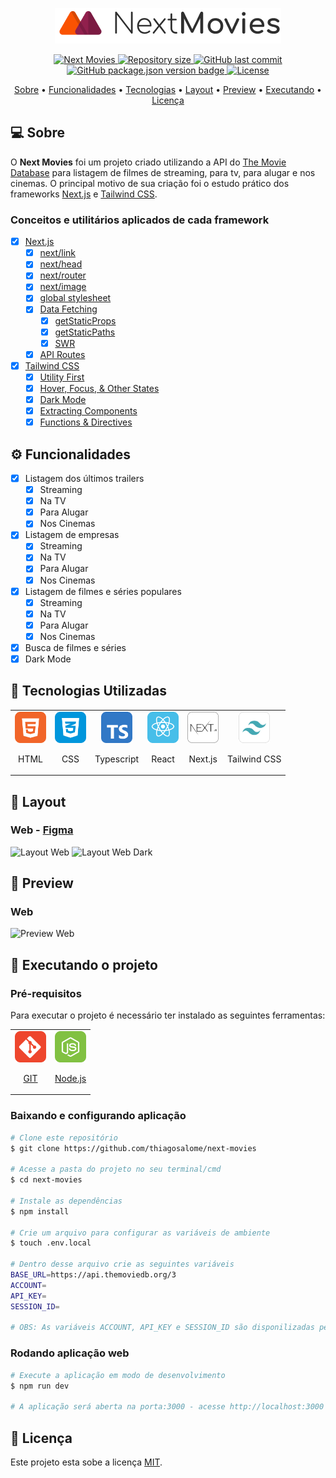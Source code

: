 <!-- Logo -->
<p align="center">
  <img src="./.github/logo.png" alt="Next Movies" title="Next Movies">
</p>

<!-- Badges -->
<p align="center">
  <a href="https://thiagosalome.github.io/next-movies/" target="_blank"><img alt="Next Movies" title="Next Movies" src="https://img.shields.io/badge/Aplica%C3%A7%C3%A3o-Next Movies-FA5302" />
  <img alt="Repository size" src="https://img.shields.io/github/repo-size/thiagosalome/next-movies?color=FA5302">
  <img alt="GitHub last commit" src="https://img.shields.io/github/last-commit/thiagosalome/next-movies?color=FA5302">
  <img alt="GitHub package.json version badge" src="https://img.shields.io/github/downloads/thiagosalome/next-movies/total?color=FA5302">
  <img alt="License" src="https://img.shields.io/badge/license-MIT-FA5302?color=FA5302">
</p>

<!-- Indice-->
<p align="center">
 <a href="#computer-sobre">Sobre</a> •
 <a href="#gear-funcionalidades">Funcionalidades</a> •
 <a href="#wrench-tecnologias-utilizadas">Tecnologias</a> •
 <a href="#art-layout">Layout</a> •  
 <a href="#movie_camera-preview">Preview</a> •
 <a href="#rocket-executando-o-projeto">Executando</a> •
 <a href="#memo-licença">Licença</a>
</p>

## :computer: Sobre

O **Next Movies** foi um projeto criado utilizando a API do [The Movie Database](https://developers.themoviedb.org/3) para listagem de filmes de streaming, para tv, para alugar e nos cinemas. O principal motivo de sua criação foi o estudo prático dos frameworks [Next.js](https://nextjs.org/) e [Tailwind CSS](https://tailwindcss.com/).

### Conceitos e utilitários aplicados de cada framework

- [x] [Next.js](https://nextjs.org/)
  - [x] [next/link](https://nextjs.org/docs/api-reference/next/link)
  - [x] [next/head](https://nextjs.org/docs/api-reference/next/head)
  - [x] [next/router](https://nextjs.org/docs/api-reference/next/router)
  - [x] [next/image](https://nextjs.org/docs/api-reference/next/image)
  - [x] [global stylesheet](https://nextjs.org/docs/basic-features/built-in-css-support#adding-a-global-stylesheet)
  - [x] [Data Fetching](https://nextjs.org/docs/basic-features/data-fetching)
    - [x] [getStaticProps](https://nextjs.org/docs/basic-features/data-fetching#getstaticprops-static-generation)
    - [x] [getStaticPaths](https://nextjs.org/docs/basic-features/data-fetching#getstaticpaths-static-generation)
    - [x] [SWR](https://nextjs.org/docs/basic-features/data-fetching#swr)
  - [x] [API Routes](https://nextjs.org/docs/api-routes/introduction)
- [x] [Tailwind CSS](https://tailwindcss.com/)
  - [x] [Utility First](https://tailwindcss.com/docs/utility-first)
  - [x] [Hover, Focus, & Other States](https://tailwindcss.com/docs/hover-focus-and-other-states)
  - [x] [Dark Mode](https://tailwindcss.com/docs/dark-mode)
  - [x] [Extracting Components](https://tailwindcss.com/docs/extracting-components)
  - [x] [Functions & Directives](https://tailwindcss.com/docs/functions-and-directives)

## :gear: Funcionalidades

- [x] Listagem dos últimos trailers
  - [x] Streaming
  - [x] Na TV
  - [x] Para Alugar
  - [x] Nos Cinemas
- [x] Listagem de empresas
  - [x] Streaming
  - [x] Na TV
  - [x] Para Alugar
  - [x] Nos Cinemas
- [x] Listagem de filmes e séries populares
  - [x] Streaming
  - [x] Na TV
  - [x] Para Alugar
  - [x] Nos Cinemas
- [x] Busca de filmes e séries
- [x] Dark Mode

## :wrench: Tecnologias Utilizadas

<table>
  <tbody>
    <tr>
      <td align="center">
        <img src="https://raw.githubusercontent.com/thiagosalome/technologies-icons/master/html.png" width='50' alt="HTML">
        <p>HTML</p>
      </td>
      <td align="center">
        <img src="https://raw.githubusercontent.com/thiagosalome/technologies-icons/master/css.png" width='50' alt="CSS">
        <p>CSS</p>
      </td>
      <td align="center">
        <img src="https://raw.githubusercontent.com/thiagosalome/technologies-icons/master/typescript.png" width='50' alt="TypeScript">
        <p>Typescript</p>
      </td>
      <td align="center">
        <img src="https://raw.githubusercontent.com/thiagosalome/technologies-icons/master/react-base.png" width='50' alt="React">
        <p>React</p>
      </td>
      <td align="center">
        <img src="https://raw.githubusercontent.com/thiagosalome/technologies-icons/master/next.png" width='50' alt="Next.js">
        <p>Next.js</p>
      </td>
      <td align="center">
        <img src="https://raw.githubusercontent.com/thiagosalome/technologies-icons/master/tailwind.png" width='50' alt="Tailwind CSS">
        <p>Tailwind CSS</p>
      </td>
    </tr>
  </tbody>
</table>

## :art: Layout

### Web - [Figma](https://www.figma.com/file/TVPfivjWKVy57gw7Cf8to1/Next-Movies?node-id=1%3A14)

<img src="./.github/layout-web-mobile.png" alt="Layout Web" title="Layout Web">
<img src="./.github/layout-web-mobile-dark.png" alt="Layout Web Dark" title="Layout Web Dark">

## :movie_camera: Preview

### Web

<img src="./.github/preview-web.gif" alt="Preview Web" title="Preview Web">

## :rocket: Executando o projeto

### Pré-requisitos

Para executar o projeto é necessário ter instalado as seguintes ferramentas:

<table>
  <tbody>
    <tr>
      <td align="center">
        <a href='https://git-scm.com/downloads' target='_blank'>
          <img src="https://raw.githubusercontent.com/thiagosalome/technologies-icons/master/git.png" width='50' alt="GIT">
          <p>GIT</p>
        </a>
      </td>
      <td>
        <a href='https://git-scm.com/downloads' target='_blank'>
          <img src="https://raw.githubusercontent.com/thiagosalome/technologies-icons/master/node.png" width='50' alt="Node.js">
          <p>Node.js</p>
        </a>
      </td>
    </tr>
  </tbody>
</table>

### Baixando e configurando aplicação

```bash
# Clone este repositório
$ git clone https://github.com/thiagosalome/next-movies

# Acesse a pasta do projeto no seu terminal/cmd
$ cd next-movies

# Instale as dependências
$ npm install

# Crie um arquivo para configurar as variáveis de ambiente
$ touch .env.local

# Dentro desse arquivo crie as seguintes variáveis
BASE_URL=https://api.themoviedb.org/3
ACCOUNT=
API_KEY=
SESSION_ID=

# OBS: As variáveis ACCOUNT, API_KEY e SESSION_ID são disponilizadas pela api do The Movie Database. Logo após criar uma conta, vá em https://www.themoviedb.org/settings/api e esses dados estarão lá.
```

### Rodando aplicação web

```bash
# Execute a aplicação em modo de desenvolvimento
$ npm run dev

# A aplicação será aberta na porta:3000 - acesse http://localhost:3000
```

## :memo: Licença

Este projeto esta sobe a licença [MIT](./LICENCE).
